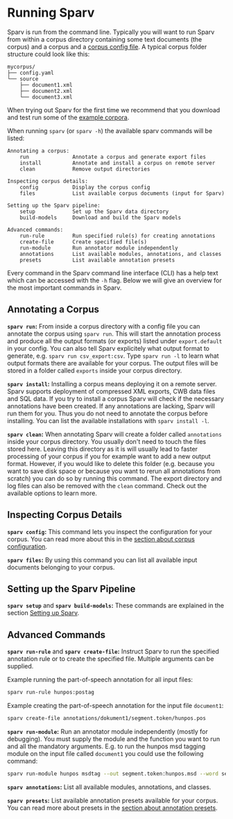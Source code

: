 # Running Sparv
Sparv is run from the command line. Typically you will want to run Sparv from within a corpus directory containing some
text documents (the corpus) and a corpus and a [corpus config file](user-manual/corpus-configuration.md). A typical
corpus folder structure could look like this:

    mycorpus/
    ├── config.yaml
    └── source
        ├── document1.xml
        ├── document2.xml
        └── document3.xml

When trying out Sparv for the first time we recommend that you download and test run some of the [example
corpora](https://github.com/spraakbanken/sparv-pipeline/releases/download/v4.0/example_corpora.zip).

When running `sparv` (or `sparv -h`) the available sparv commands will be listed:
```
Annotating a corpus:
    run              Annotate a corpus and generate export files
    install          Annotate and install a corpus on remote server
    clean            Remove output directories

Inspecting corpus details:
    config           Display the corpus config
    files            List available corpus documents (input for Sparv)

Setting up the Sparv pipeline:
    setup            Set up the Sparv data directory
    build-models     Download and build the Sparv models

Advanced commands:
    run-rule         Run specified rule(s) for creating annotations
    create-file      Create specified file(s)
    run-module       Run annotator module independently
    annotations      List available modules, annotations, and classes
    presets          List available annotation presets
```

Every command in the Sparv command line interface (CLI) has a help text which can be accessed with the `-h` flag. Below
we will give an overview for the most important commands in Sparv. 

## Annotating a Corpus
**`sparv run`:** From inside a corpus directory with a config file you can annotate the corpus using `sparv run`. This
will start the annotation process and produce all the output formats (or exports) listed under `export.default` in your
config. You can also tell Sparv explicitely what output format to generate, e.g. `sparv run csv_export:csv`. Type `sparv
run -l` to learn what output formats there are available for your corpus. The output files will be stored in a folder
called `exports` inside your corpus directory.

**`sparv install`:** Installing a corpus means deploying it on a remote server. Sparv supports deployment of compressed
XML exports, CWB data files and SQL data. If you try to install a corpus Sparv will check if the necessary annotations
have been created. If any annotations are lacking, Sparv will run them for you. Thus you do not need to annotate the
corpus before installing. You can list the available installations with `sparv install -l`.

**`sparv clean`:** When annotating Sparv will create a folder called `annotations` inside your corpus directory. You
usually don't need to touch the files stored here. Leaving this directory as it is will usually lead to faster
processing of your corpus if you for example want to add a new output format. However, if you would like to delete this
folder (e.g. because you want to save disk space or because you want to rerun all annotations from scratch) you can do
so by running this command. The export directory and log files can also be removed with the `clean` command. Check out
the available options to learn more.

## Inspecting Corpus Details
**`sparv config`:** This command lets you inspect the configuration for your corpus. You can read more about this in the
[section about corpus configuration](user-manual/corpus-configuration.md).

**`sparv files`:** By using this command you can list all available input documents belonging to your corpus.

## Setting up the Sparv Pipeline
**`sparv setup`** and **`sparv build-models`:** These commands are explained in the section [Setting up
Sparv](user-manual/installation-and-setup.md#setting-up-sparv).

## Advanced Commands
**`sparv run-rule`** and **`sparv create-file`:** Instruct Sparv to run the specified annotation rule or to create
the specified file. Multiple arguments can be supplied.

Example running the part-of-speech annotation for all input files:
```bash
sparv run-rule hunpos:postag
```

Example creating the part-of-speech annotation for the input file `document1`:
```bash
sparv create-file annotations/dokument1/segment.token/hunpos.pos
```

**`sparv run-module`:** Run an annotator module independently (mostly for debugging). You must supply the module and the
function you want to run and all the mandatory arguments. E.g. to run the hunpos msd tagging module on the input file
called `document1` you could use the following command:
```bash
sparv run-module hunpos msdtag --out segment.token:hunpos.msd --word segment.token:misc.word --sentence segment.sentence --binary hunpos-tag --model hunpos/suc3_suc-tags_default-setting_utf8.model --morphtable hunpos/saldo_suc-tags.morphtable --patterns hunpos/suc.patterns --doc dokument1
```

**`sparv annotations`:** List all available modules, annotations, and classes.

**`sparv presets`:** List available annotation presets available for your corpus. You can read more about presets in the
[section about annotation presets](user-manual/corpus-configuration.md#annotation-presets).
